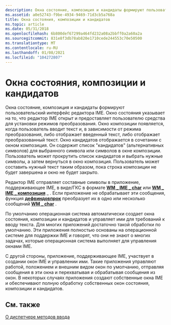 ```yaml
---
description: Окна состояние, композиция и кандидаты формируют пользовательский интерфейс редактора IME.
ms.assetid: a0e52743-f9be-4934-9469-71d3cb5a768a
title: Окна состояния, композиции и кандидатов
ms.topic: article
ms.date: 05/31/2018
ms.openlocfilehash: 6b800def67299a464fd232a08a2bbff0a2a60a2a
ms.sourcegitcommit: 831e8f3db78ab820e1710cede244553c70e50500
ms.translationtype: MT
ms.contentlocale: ru-RU
ms.lasthandoff: 01/08/2021
ms.locfileid: "104272807"
---
```

# <a name="status-composition-and-candidates-windows"></a>Окна состояния, композиции и кандидатов

Окна состояние, композиция и кандидаты формируют пользовательский интерфейс редактора IME. Окно состояния указывает на то, что редактор IME открыт и предоставляет пользователю средства для установки режимов преобразования. Окно композиции появляется, когда пользователь вводит текст и, в зависимости от режима преобразования, либо отображает введенный текст, либо отображает преобразованный текст. Окно кандидатов отображается в сочетании с окном композиция. Он содержит список "кандидатов" (альтернативных символов) для выбранного символа или символов в окне композиции. Пользователь может прокрутить список кандидатов и выбрать нужные символы, а затем вернуться в окно композиция. Пользователь может составить нужный текст таким образом, пока строка композиции не будет завершена и окно не будет закрыто.

Редактор IME отправляет составные символы в приложение, поддерживающее IME, в виде/ГКС в формате [**WM \_ IME \_ char**](wm-ime-char.md) или [**WM \_ IME \_ композиция**](wm-ime-composition.md) \_ . Если приложение не обрабатывает эти сообщения, функция [**дефвиндовпрок**](/windows/desktop/api/winuser/nf-winuser-defwindowproca) преобразует их в одно или несколько сообщений [**WM \_ char**](../inputdev/wm-char.md) .

По умолчанию операционная система автоматически создает окна состояния, композиции и кандидатов и управляет ими для требований к вводу текста. Для многих приложений достаточно такой обработки по умолчанию. Эти приложения полностью основаны на операционной системе для поддержки IME и говорят, что они не знают о многих задачах, которые операционная система выполняет для управления окнами IME.

С другой стороны, приложение, поддерживающее IME, участвует в создании окон IME и управлении ими. Такие приложения управляют работой, положением и внешним видом окон по умолчанию, отправляя сообщения в эти окна и перехватывая и обрабатывая сообщения из окон. В некоторых случаях приложения создают собственные окна IME и обеспечивают полную обработку собственных окон состояния, композиции и кандидатов.

## <a name="related-topics"></a>См. также

<dl> <dt>

[О диспетчере методов ввода](about-input-method-manager.md)
</dt> </dl>

 

 
